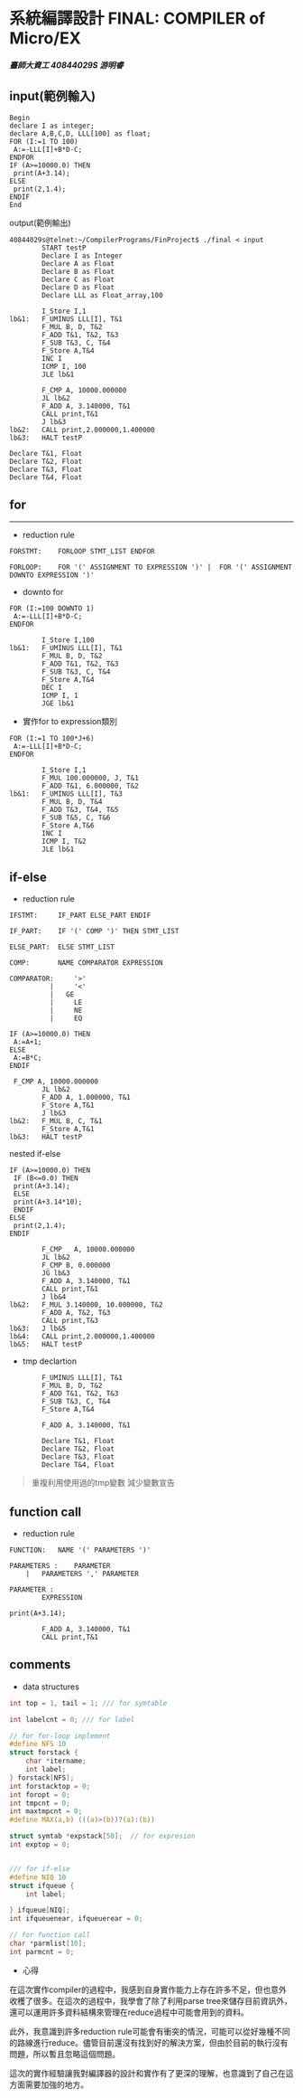 系統編譯設計 FINAL: COMPILER of Micro/EX
===
##### 臺師大資工 40844029S 游明睿

input(範例輸入)
---
```Program testP
Begin 
declare I as integer;
declare A,B,C,D, LLL[100] as float;
FOR (I:=1 TO 100)
 A:=-LLL[I]+B*D-C;
ENDFOR
IF (A>=10000.0) THEN
 print(A+3.14);
ELSE
 print(2,1.4);
ENDIF
End
```


output(範例輸出)

```
40844029s@telnet:~/CompilerPrograms/FinProject$ ./final < input
        START testP
        Declare I as Integer
        Declare A as Float
        Declare B as Float
        Declare C as Float
        Declare D as Float
        Declare LLL as Float_array,100

        I_Store I,1
lb&1:   F_UMINUS LLL[I], T&1
        F_MUL B, D, T&2
        F_ADD T&1, T&2, T&3
        F_SUB T&3, C, T&4
        F_Store A,T&4
        INC I
        ICMP I, 100
        JLE lb&1

        F_CMP A, 10000.000000
        JL lb&2
        F_ADD A, 3.140000, T&1
        CALL print,T&1
        J lb&3
lb&2:   CALL print,2.000000,1.400000
lb&3:   HALT testP

Declare T&1, Float
Declare T&2, Float
Declare T&3, Float
Declare T&4, Float
```
for
---

---
- reduction rule
```
FORSTMT:	FORLOOP STMT_LIST ENDFOR

FORLOOP:	FOR '(' ASSIGNMENT TO EXPRESSION ')' | 	FOR '(' ASSIGNMENT DOWNTO EXPRESSION ')'

```
- downto for

```
FOR (I:=100 DOWNTO 1)
 A:=-LLL[I]+B*D-C;
ENDFOR
```

```
        I_Store I,100
lb&1:   F_UMINUS LLL[I], T&1
        F_MUL B, D, T&2
        F_ADD T&1, T&2, T&3
        F_SUB T&3, C, T&4
        F_Store A,T&4
        DEC I
        ICMP I, 1
        JGE lb&1
```
- 實作for to expression類別
```
FOR (I:=1 TO 100*J+6)
 A:=-LLL[I]+B*D-C;
ENDFOR
```
```
        I_Store I,1
        F_MUL 100.000000, J, T&1
        F_ADD T&1, 6.000000, T&2
lb&1:   F_UMINUS LLL[I], T&3
        F_MUL B, D, T&4
        F_ADD T&3, T&4, T&5
        F_SUB T&5, C, T&6
        F_Store A,T&6
        INC I
        ICMP I, T&2
        JLE lb&1
```


if-else
---
- reduction rule
```
IFSTMT: 	IF_PART ELSE_PART ENDIF

IF_PART: 	IF '(' COMP ')' THEN STMT_LIST 

ELSE_PART: 	ELSE STMT_LIST 
	
COMP: 		NAME COMPARATOR EXPRESSION 

COMPARATOR: 	'>'  
          | 	'<'  
          |	  GE  
          | 	LE   
          | 	NE   
          | 	EQ   

```

```
IF (A>=10000.0) THEN
 A:=A+1;
ELSE
 A:=B*C;
ENDIF
```
```
 F_CMP A, 10000.000000
        JL lb&2
        F_ADD A, 1.000000, T&1
        F_Store A,T&1
        J lb&3
lb&2:   F_MUL B, C, T&1
        F_Store A,T&1
lb&3:   HALT testP
```
nested if-else
```
IF (A>=10000.0) THEN
 IF (B<=0.0) THEN
 print(A+3.14);
 ELSE
 print(A+3.14*10);
 ENDIF
ELSE
 print(2,1.4);
ENDIF

```
```
        F_CMP   A, 10000.000000
        JL lb&2
        F_CMP B, 0.000000
        JG lb&3
        F_ADD A, 3.140000, T&1
        CALL print,T&1
        J lb&4
lb&2:   F_MUL 3.140000, 10.000000, T&2
        F_ADD A, T&2, T&3
        CALL print,T&3
lb&3:   J lb&5
lb&4:   CALL print,2.000000,1.400000
lb&5:   HALT testP
```

- tmp declartion
```
        F_UMINUS LLL[I], T&1
        F_MUL B, D, T&2
        F_ADD T&1, T&2, T&3
        F_SUB T&3, C, T&4
        F_Store A,T&4

        F_ADD A, 3.140000, T&1

        Declare T&1, Float
        Declare T&2, Float
        Declare T&3, Float
        Declare T&4, Float
```
> 重複利用使用過的tmp變數 減少變數宣告


function call
---
- reduction rule
```
FUNCTION:	NAME '(' PARAMETERS ')' 

PARAMETERS :	PARAMETER 
	|	PARAMETERS ',' PARAMETER

PARAMETER : 	
		EXPRESSION	

```
```
print(A+3.14);
```

```
        F_ADD A, 3.140000, T&1
        CALL print,T&1
```

## comments

- data structures

```c
int top = 1, tail = 1; /// for symtable

int labelcnt = 0; /// for label

// for for-loop implement
#define NFS 10
struct forstack {
    char *itername;
    int label;
} forstack[NFS];
int forstacktop = 0;  
int foropt = 0;
int tmpcnt = 0;
int maxtmpcnt = 0;
#define MAX(a,b) (((a)>(b))?(a):(b))

struct symtab *expstack[50];  // for expresion 
int exptop = 0;


/// for if-else
#define NIQ 10
struct ifqueue {
    int label;

} ifqueue[NIQ];
int ifqueuenear, ifqueuerear = 0;

// for function call
char *parmlist[10];
int parmcnt = 0;
```


- 心得

在這次實作compiler的過程中，我感到自身實作能力上存在許多不足，但也意外收穫了很多。在這次的過程中，我學會了除了利用parse tree來儲存目前資訊外，還可以運用許多資料結構來管理在reduce過程中可能會用到的資料。

此外，我意識到許多reduction rule可能會有衝突的情況，可能可以從好幾種不同的路線進行reduce。儘管目前還沒有找到好的解決方案，但由於目前的執行沒有問題，所以暫且忽略這個問題。

這次的實作經驗讓我對編譯器的設計和實作有了更深的理解，也意識到了自己在這方面需要加強的地方。
